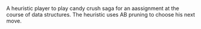 # 
A heuristic player to play candy crush saga for an aassignment at the course of data structures.
The heuristic uses AB pruning to choose his next move.
